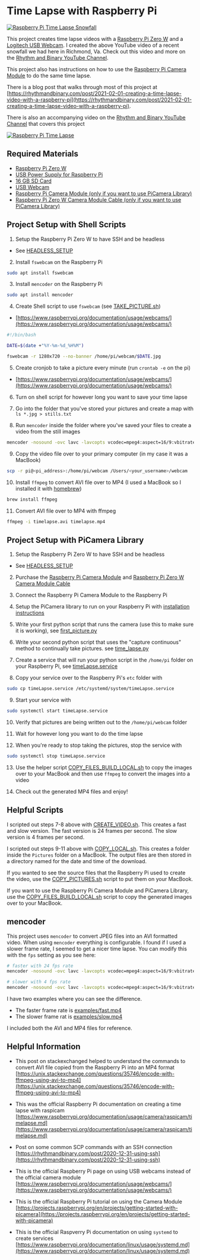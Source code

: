 # Time Lapse with Raspberry Pi

[![Raspberry Pi Time Lapse Snowfall](https://img.youtube.com/vi/by9RYVOoAqg/0.jpg)](https://www.youtube.com/watch?v=by9RYVOoAqg)

This project creates time lapse videos with a [Raspberry Pi Zero W](https://www.raspberrypi.org/products/raspberry-pi-zero-w/) and a [Logitech USB Webcam](https://www.amazon.com/Logitech-C270-720pixels-Black-webcam/dp/B01BGBJ8Y0/ref=sr_1_12?dchild=1&keywords=logitech+webcam&qid=1612213441&sr=8-12). I created the above YouTube video of a recent snowfall we had here in Richmond, Va. Check out this video and more on the [Rhythm and Binary YouTube Channel](https://www.youtube.com/channel/UCvAKKewP_o2l3XnwDzSxftw).

This project also has instructions on how to use the [Raspberry Pi Camera Module](https://www.raspberrypi.org/products/camera-module-v2/) to do the same time lapse.

There is a blog post that walks through most of this project at [https://rhythmandbinary.com/post/2021-02-01-creating-a-time-lapse-video-with-a-raspberry-pi](https://rhythmandbinary.com/post/2021-02-01-creating-a-time-lapse-video-with-a-raspberry-pi).

There is also an accompanying video on the [Rhythm and Binary YouTube Channel](https://www.youtube.com/channel/UCvAKKewP_o2l3XnwDzSxftw) that covers this project

[![Raspberry Pi Time Lapse](https://img.youtube.com/vi/pftSCQCqJi0/0.jpg)](https://www.youtube.com/watch?v=pftSCQCqJi0)

## Required Materials

- [Raspberry Pi Zero W](https://www.raspberrypi.org/products/raspberry-pi-zero-w/)
- [USB Power Supply for Raspberry Pi](https://www.amazon.com/CanaKit-Raspberry-Supply-Adapter-Listed/dp/B00MARDJZ4/ref=sr_1_3?dchild=1&keywords=raspberry+pi+usb+power+supply&qid=1612213467&sr=8-3)
- [16 GB SD Card](https://www.amazon.com/Gigastone-10-Pack-Camera-MicroSD-Adapter/dp/B089288NQK/ref=sr_1_9?dchild=1&keywords=16gb+micro+sd+card&qid=1612213510&sr=8-9)
- [USB Webcam](https://www.amazon.com/Logitech-C270-720pixels-Black-webcam/dp/B01BGBJ8Y0/ref=sr_1_12?dchild=1&keywords=logitech+webcam&qid=1612213441&sr=8-12)
- [Raspberry Pi Camera Module (only if you want to use PiCamera Library)](https://www.raspberrypi.org/products/camera-module-v2/)
- [Raspberry Pi Zero W Camera Module Cable (only if you want to use PiCamera Library)](https://www.amazon.com/dp/B07SM6JTTM/ref=cm_sw_r_tw_dp_M3GZDDAA80NNZWHY6K8Z?_encoding=UTF8&psc=1)

## Project Setup with Shell Scripts

1. Setup the Raspberry Pi Zero W to have SSH and be headless

- See [HEADLESS_SETUP](./HEADLESS_SETUP.md)

2. Install `fswebcam` on the Raspberry Pi

```bash
sudo apt install fswebcam
```

3. Install `mencoder` on the Raspberry Pi

```bash
sudo apt install mencoder
```

4. Create Shell script to use `fswebcam` (see [TAKE_PICTURE.sh](./shell-scripts/TAKE_PICTURE.sh))

- [https://www.raspberrypi.org/documentation/usage/webcams/](https://www.raspberrypi.org/documentation/usage/webcams/)

```sh
#!/bin/bash

DATE=$(date +"%Y-%m-%d_%H%M")

fswebcam -r 1280x720 --no-banner /home/pi/webcam/$DATE.jpg
```

5. Create cronjob to take a picture every minute (run `crontab -e` on the pi)

- [https://www.raspberrypi.org/documentation/usage/webcams/](https://www.raspberrypi.org/documentation/usage/webcams/)

6. Turn on shell script for however long you want to save your time lapse

7. Go into the folder that you've stored your pictures and create a map with `ls *.jpg > stills.txt`

8. Run `mencoder` inside the folder where you've saved your files to create a video from the still images

```bash
mencoder -nosound -ovc lavc -lavcopts vcodec=mpeg4:aspect=16/9:vbitrate=8000000 -vf scale=1920:1080 -o timelapse.avi -mf type=jpeg:fps=24 mf://@stills.txt
```

9. Copy the video file over to your primary computer (in my case it was a MacBook)

```bash
scp -r pi@<pi_address>:/home/pi/webcam /Users/<your_username>/webcam
```

10. Install `ffmpeg` to convert AVI file over to MP4 (I used a MacBook so I installed it with [homebrew](https://brew.sh/))

```bash
brew install ffmpeg
```

11. Convert AVI file over to MP4 with ffmpeg

```bash
ffmpeg -i timelapse.avi timelapse.mp4
```

## Project Setup with PiCamera Library

1. Setup the Raspberry Pi Zero W to have SSH and be headless

- See [HEADLESS_SETUP](./HEADLESS_SETUP.md)

2. Purchase the [Raspberry Pi Camera Module](https://www.raspberrypi.org/products/camera-module-v2/) and [Raspberry Pi Zero W Camera Module Cable](https://www.amazon.com/dp/B07SM6JTTM/ref=cm_sw_r_tw_dp_M3GZDDAA80NNZWHY6K8Z?_encoding=UTF8&psc=1)

3. Connect the Raspberry Pi Camera Module to the Raspberry Pi

4. Setup the PiCamera library to run on your Raspberry Pi with [installation instructions](https://picamera.readthedocs.io/en/release-1.13/install.html)

5. Write your first python script that runs the camera (use this to make sure it is working), see [first_picture.py](./camera-module/first_picture.py)

6. Write your second python script that uses the "capture continuous" method to continually take pictures. see [time_lapse.py](./camera-module/time_lapse.py)

7. Create a service that will run your python script in the `/home/pi` folder on your Raspberry Pi, see [timeLapse.service](./systemd/timeLapse.service)

8. Copy your service over to the Raspberry Pi's `etc` folder with

```bash
sudo cp timeLapse.service /etc/systemd/system/timeLapse.service
```

9. Start your service with

```bash
sudo systemctl start timeLapse.service
```

10. Verify that pictures are being written out to the `/home/pi/webcam` folder

11. Wait for however long you want to do the time lapse

12. When you're ready to stop taking the pictures, stop the service with

```bash
sudo systemctl stop timeLapse.service
```

13. Use the helper script [COPY_FILES_BUILD_LOCAL.sh](./shell-scripts/COPY_FILES_BUILD_LOCAL.sh) to copy the images over to your MacBook and then use `ffmpeg` to convert the images into a video

14. Check out the generated MP4 files and enjoy!

## Helpful Scripts

I scripted out steps 7-8 above with [CREATE_VIDEO.sh](./shell-scripts/CREATE_VIDEO.sh). This creates a fast and slow version. The fast version is 24 frames per second. The slow version is 4 frames per second.

I scripted out steps 9-11 above with [COPY_LOCAL.sh](./shell-scripts/COPY_LOCAL.sh). This creates a folder inside the `Pictures` folder on a MacBook. The output files are then stored in a directory named for the date and time of the download.

If you wanted to see the source files that the Raspberry Pi used to create the video, use the [COPY_PICTURES.sh](./shell-scripts/COPY_PICTURES.sh) script to put them on your MacBook.

If you want to use the Raspberry Pi Camera Module and PiCamera Library, use the [COPY_FILES_BUILD_LOCAL.sh](./shell-scripts/COPY_FILES_BUILD_LOCAL.sh) script to copy the generated images over to your MacBook.

## mencoder

This project uses `mencoder` to convert JPEG files into an AVI formatted video. When using `mencoder` everything is configurable. I found if I used a slower frame rate, I seemed to get a nicer time lapse. You can modify this with the `fps` setting as you see here:

```bash
# faster with 24 fps rate
mencoder -nosound -ovc lavc -lavcopts vcodec=mpeg4:aspect=16/9:vbitrate=8000000 -vf scale=1920:1080 -o /home/pi/saved/$DATE.avi -mf type=jpeg:fps=24 mf://@stills.txt

# slower with 4 fps rate
mencoder -nosound -ovc lavc -lavcopts vcodec=mpeg4:aspect=16/9:vbitrate=8000000 -vf scale=1920:1080 -o /home/pi/saved/$DATE.avi -mf type=jpeg:fps=4 mf://@stills.txt
```

I have two examples where you can see the difference.

- The faster frame rate is [examples/fast.mp4](./examples/fast.mp4)
- The slower frame rat is [examples/slow.mp4](./examples/slow.mp4)

I included both the AVI and MP4 files for reference.

## Helpful Information

- This post on stackexchanged helped to understand the commands to convert AVI file copied from the Raspberry Pi into an MP4 format
  [https://unix.stackexchange.com/questions/35746/encode-with-ffmpeg-using-avi-to-mp4](https://unix.stackexchange.com/questions/35746/encode-with-ffmpeg-using-avi-to-mp4)

- This was the official Raspberry Pi documentation on creating a time lapse with raspicam
  [https://www.raspberrypi.org/documentation/usage/camera/raspicam/timelapse.md](https://www.raspberrypi.org/documentation/usage/camera/raspicam/timelapse.md)

- Post on some common SCP commands with an SSH connection
  [https://rhythmandbinary.com/post/2020-12-31-using-ssh](https://rhythmandbinary.com/post/2020-12-31-using-ssh)

- This is the official Raspberry Pi page on using USB webcams instead of the official camera module
  [https://www.raspberrypi.org/documentation/usage/webcams/](https://www.raspberrypi.org/documentation/usage/webcams/)

- This is the official Raspberry Pi tutorial on using the Camera Module [https://projects.raspberrypi.org/en/projects/getting-started-with-picamera](https://projects.raspberrypi.org/en/projects/getting-started-with-picamera)

- This is the official Raspverry Pi documentation on using `systemd` to create services [https://www.raspberrypi.org/documentation/linux/usage/systemd.md](https://www.raspberrypi.org/documentation/linux/usage/systemd.md)
